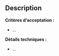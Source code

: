 ## Description
<!-- Décrivez brièvement la nouvelle fonctionnalité -->

**Critères d’acceptation :**
 - ...

**Détails techniques :**
 - ...